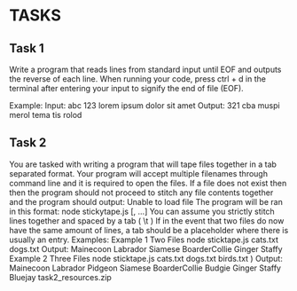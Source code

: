 # TASKS

## Task 1
Write a program that reads lines from standard input until EOF and outputs the reverse of each line.
When running your code, press ctrl + d in the terminal after entering your input to signify the end of file (EOF).

Example:
Input:
abc 123
lorem ipsum
dolor sit amet
Output:
321 cba
muspi merol
tema tis rolod

## Task 2
You are tasked with writing a program that will tape files together in a tab separated format. Your program will accept multiple filenames through command line and it is required to open the files. If a file does not exist then then the program should not proceed to stitch any file contents together and the program should output:
Unable to load file <filename>
The program will be ran in this format:
node stickytape.js [<filename1>, <filename2>...]
You can assume you strictly stitch lines together and spaced by a tab ( \t )
If in the event that two files do now have the same amount of lines, a tab should be a placeholder where there is usually an entry.
Examples:
Example 1 Two Files
node sticktape.js cats.txt dogs.txt
Output:
Mainecoon   Labrador
Siamese BoarderCollie
Ginger  Staffy
Example 2 Three Files
node sticktape.js cats.txt dogs.txt birds.txt )
Output:
Mainecoon   Labrador    Pidgeon
Siamese BoarderCollie   Budgie
Ginger  Staffy  Bluejay
task2_resources.zip
 